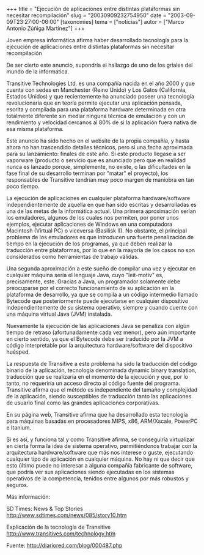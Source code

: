+++
title = "Ejecución de aplicaciones entre distintas plataformas sin necesitar recompilación"
slug = "20030909232754950"
date = "2003-09-09T23:27:00-06:00"
[taxonomies]
tema = ["noticias"]
autor = ["Marco Antonio Zúñiga Martínez"]
+++

Joven empresa informática afirma haber desarrollado tecnología para la
ejecución de aplicaciones entre distintas plataformas sin necesitar
recompilación

De ser cierto este anuncio, supondría el hallazgo de uno de los griales
del mundo de la informática.

<!-- more -->
Transitive Technologies Ltd. es una compañía nacida en el año 2000 y que
cuenta con sedes en Manchester (Reino Unido) y Los Gatos (California,
Estados Unidos) y que recientemente ha anunciado poseer una tecnología
revolucionaria que en teoría permite ejecutar una aplicación pensada,
escrita y compilada para una plataforma hardware determinada en otra
totalmente diferente sin mediar ninguna técnica de emulación y con un
rendimiento y velocidad cercanos al 80% de si la aplicación fuera nativa
de esa misma plataforma.

Este anuncio ha sido hecho en el website de la propia compañía, y hasta
ahora no han trascendido detalles técnicos, pero si una fecha aproximada
para su lanzamiento: finales de este año. Si este producto llegase a ser
vaporware (producto o servicio que es anunciado pero que en realidad
nunca es lanzado porque, simplemente, no existe, o las dificultades en
la fase final de su desarrollo terminan por &quot;matar&quot; el
proyecto), los responsables de Transitive tendrían muy poco margen de
maniobra en tan poco tiempo.

La ejecución de aplicaciones en cualquier plataforma hardware/software
independientemente de aquella en que han sido escritas y desarrolladas
es una de las metas de la informática actual. Una primera aproximación
serían los emuladores, algunos de los cuales nos permiten, por poner
unos ejemplos, ejecutar aplicaciones de Windows en una computadora
Macintosh (Virtual PC) o viceversa (Basilisk II). No obstante, el
principal problema de los emuladores es que introducen una fuerte
penalización de tiempo en la ejecución de los programas, ya que deben
realizar la traducción entre plataformas, por lo que en la mayoría de
los casos no son considerados como herramientas de trabajo válidas.

Una segunda aproximación a este sueño de compilar una vez y ejecutar en
cualquier máquina sería el lenguaje Java, cuyo &quot;leit-motiv&quot;
es, precisamente, este. Gracias a Java, un programador solamente debe
preocuparse por el correcto funcionamiento de su aplicación en la
plataforma de desarrollo, ya que se compila a un código intermedio
llamado Bytecode que posteriormente puede ejecutarse en cualquier
dispositivo independientemente de su sistema operativo, siempre y cuando
cuente con una máquina virtual Java (JVM) instalada.

Nuevamente la ejecución de las aplicaciones Java se penaliza con algún
tiempo de retraso (afortunadamente cada vez menor), pero aún importante
en cierto sentido, ya que el Bytecode debe ser traducido por la JVM a
código interpretable por la arquitectura hardware/software del
dispositivo huésped.

La respuesta de Transitive a este problema ha sido la traducción del
código binario de la aplicación, tecnología denominada dynamic binary
translation, traducción que se realizaría en el momento de la ejecución
y que, por lo tanto, no requeriría un acceso directo al código fuente
del programa. Transitive afirma que el método es independiente del
tamaño y complejidad de la aplicación, siendo susceptibles de traducción
tanto las aplicaciones de usuario final como las grandes aplicaciones
corporativas.

En su página web, Transitive afirma que ha desarrollado esta tecnología
para máquinas basadas en procesadores MIPS, x86, ARM/Xscale, PowerPC e
Itanium.

Si es así, y funciona tal y como Transitive afirma, se conseguiría
virtualizar en cierta forma la idea de sistema operativo, permitiéndonos
trabajar con la arquitectura hardware/software que más nos interese o
guste, ejecutando cualquier tipo de aplicación en cualquier máquina. No
hay ni que decir que esto último puede no interesar a alguna compañía
fabricante de software, que podría ver sus aplicaciones siendo
ejecutadas en los sistemas operativos de la competencia, tenidos entre
algunos por más robustos y seguros.

Más información:

SD Times: News & Top Stories http://www.sdtimes.com/news/085/story10.htm

Explicación de la tecnología de Transitive
http://www.transitives.com/technology.htm

Fuente: http://diariored.com/blog/000487.php

